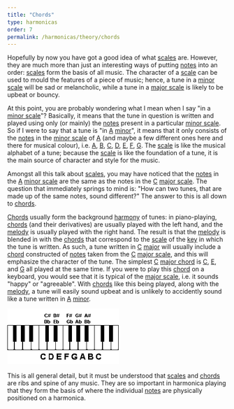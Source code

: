 ```yaml
---
title: "Chords"
type: harmonicas
order: 7
permalink: /harmonicas/theory/chords
---
```

Hopefully by now you have got a good idea of what [scales](https://en.wikipedia.org/wiki/Musical_scale) are. However, they are much more than just an interesting ways of putting [notes](https://en.wikipedia.org/wiki/Note) into an order: [scales](https://en.wikipedia.org/wiki/Musical_scale) form the basis of all music. The character of a [scale](https://en.wikipedia.org/wiki/Musical_scale) can be used to mould the features of a piece of music; hence, a tune in a [minor scale](https://en.wikipedia.org/wiki/Minor_scale) will be sad or melancholic, while a tune in a [major scale](https://en.wikipedia.org/wiki/Major_scale) is likely to be upbeat or bouncy.

At this point, you are probably wondering what I mean when I say "in a [minor scale](https://en.wikipedia.org/wiki/Minor_scale)"? Basically, it means that the tune in question is written and played using only (or mainly) the [notes](https://en.wikipedia.org/wiki/Note) present in a particular [minor scale](https://en.wikipedia.org/wiki/Minor_scale). So if I were to say that a tune is "in [A](https://en.wikipedia.org/wiki/A_%28musical_note%29) [minor](https://en.wikipedia.org/wiki/Minor_scale)", it means that it only consists of the [notes](https://en.wikipedia.org/wiki/Note) in the [minor scale](https://en.wikipedia.org/wiki/Minor_scale) of [A](https://en.wikipedia.org/wiki/A_%28musical_note%29) (and maybe a few different ones here and there for musical colour), i.e. [A](https://en.wikipedia.org/wiki/A_%28musical_note%29), [B](https://en.wikipedia.org/wiki/B_%28musical_note%29), [C](https://en.wikipedia.org/wiki/C_%28musical_note%29), [D](https://en.wikipedia.org/wiki/D_%28musical_note%29), [E](https://en.wikipedia.org/wiki/E_%28musical_note%29), [F](https://en.wikipedia.org/wiki/F_%28musical_note%29), [G](https://en.wikipedia.org/wiki/G_%28musical_note%29). The [scale](https://en.wikipedia.org/wiki/Musical_scale) is like the musical alphabet of a tune; because the [scale](https://en.wikipedia.org/wiki/Musical_scale) is like the foundation of a tune, it is the main source of character and style for the music.

Amongst all this talk about [scales](https://en.wikipedia.org/wiki/Musical_scale), you may have noticed that the [notes](https://en.wikipedia.org/wiki/Note) in the [A](https://en.wikipedia.org/wiki/A_%28musical_note%29) [minor scale](https://en.wikipedia.org/wiki/Minor_scale) are the same as the notes in the [C](https://en.wikipedia.org/wiki/C_%28musical_note%29) [major scale](https://en.wikipedia.org/wiki/Major_scale). The question that immediately springs to mind is: "How can two tunes, that are made up of the same notes, sound different?" The answer to this is all down to [chords](https://en.wikipedia.org/wiki/Chord_(music)).

[Chords](https://en.wikipedia.org/wiki/Chord_(music)) usually form the background [harmony](https://en.wikipedia.org/wiki/Harmony) of tunes: in piano-playing, [chords](https://en.wikipedia.org/wiki/Chord_(music)) (and their derivatives) are usually played with the left hand, and the [melody](https://en.wikipedia.org/wiki/Melody) is usually played with the right hand. The result is that the [melody](https://en.wikipedia.org/wiki/Melody) is blended in with the [chords](https://en.wikipedia.org/wiki/Chord_(music)) that correspond to the [scale](https://en.wikipedia.org/wiki/Musical_scale) of the [key](https://en.wikipedia.org/wiki/Key_(music)) in which the tune is written. As such, a tune written in [C](https://en.wikipedia.org/wiki/C_%28musical_note%29) [major](https://en.wikipedia.org/wiki/Major_scale) will usually include a [chord](https://en.wikipedia.org/wiki/Chord_(music)) constructed of [notes](https://en.wikipedia.org/wiki/Note) taken from the [C](https://en.wikipedia.org/wiki/C_%28musical_note%29) [major scale](https://en.wikipedia.org/wiki/Major_scale), and this will emphasize the character of the tune. The simplest [C](https://en.wikipedia.org/wiki/C_%28musical_note%29) [major chord](https://en.wikipedia.org/wiki/Major_chord) is [C](https://en.wikipedia.org/wiki/C_%28musical_note%29), [E](https://en.wikipedia.org/wiki/E_%28musical_note%29), and [G](https://en.wikipedia.org/wiki/G_%28musical_note%29) all played at the same time. If you were to play this [chord](https://en.wikipedia.org/wiki/Chord_(music)) on a keyboard, you would see that it is typical of the [major scale](https://en.wikipedia.org/wiki/Major_scale), i.e. it sounds "happy" or "agreeable". With [chords](https://en.wikipedia.org/wiki/Chord_(music)) like this being played, along with the [melody](https://en.wikipedia.org/wiki/Melody), a tune will easily sound upbeat and is unlikely to accidently sound like a tune written in [A](https://en.wikipedia.org/wiki/A_%28musical_note%29) [minor](https://en.wikipedia.org/wiki/Minor_scale).

![Keyboard](/assets/images/harmonicas/keyboard.png)

This is all general detail, but it must be understood that [scales](https://en.wikipedia.org/wiki/Musical_scale) and [chords](https://en.wikipedia.org/wiki/Chord_(music)) are ribs and spine of any music. They are so important in harmonica playing that they form the basis of where the individual [notes](https://en.wikipedia.org/wiki/Note) are physically positioned on a harmonica.